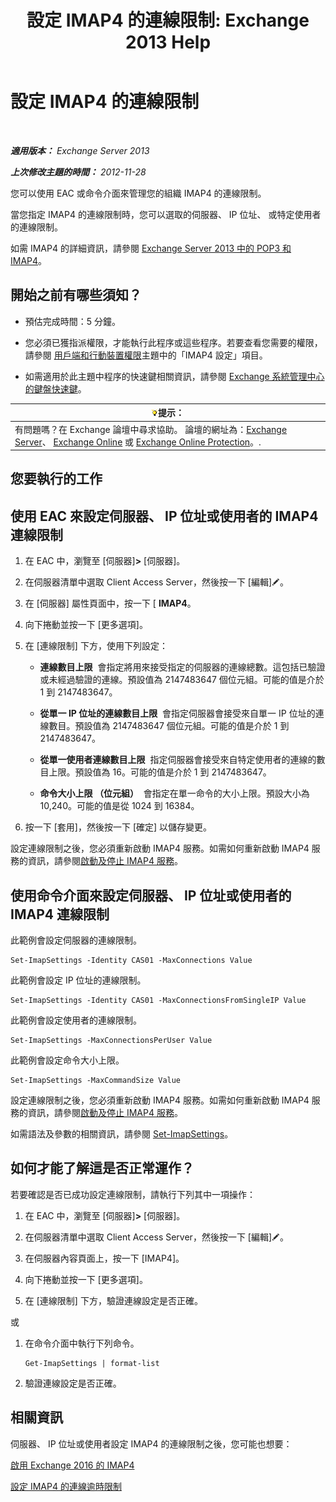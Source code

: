 ﻿---
title: '設定 IMAP4 的連線限制: Exchange 2013 Help'
TOCTitle: 設定 IMAP4 的連線限制
ms:assetid: 8e3aa366-e77c-4c70-b78d-ddbb178cb521
ms:mtpsurl: https://technet.microsoft.com/zh-tw/library/Bb123712(v=EXCHG.150)
ms:contentKeyID: 50554029
ms.date: 05/21/2018
mtps_version: v=EXCHG.150
ms.translationtype: MT
---

# 設定 IMAP4 的連線限制

 

_**適用版本：** Exchange Server 2013_

_**上次修改主題的時間：** 2012-11-28_

您可以使用 EAC 或命令介面來管理您的組織 IMAP4 的連線限制。

當您指定 IMAP4 的連線限制時，您可以選取的伺服器、 IP 位址、 或特定使用者的連線限制。

如需 IMAP4 的詳細資訊，請參閱 [Exchange Server 2013 中的 POP3 和 IMAP4](pop3-and-imap4-in-exchange-server-2013-exchange-2013-help.md)。

## 開始之前有哪些須知？

  - 預估完成時間：5 分鐘。

  - 您必須已獲指派權限，才能執行此程序或這些程序。若要查看您需要的權限，請參閱 [用戶端和行動裝置權限](clients-and-mobile-devices-permissions-exchange-2013-help.md)主題中的「IMAP4 設定」項目。

  - 如需適用於此主題中程序的快速鍵相關資訊，請參閱 [Exchange 系統管理中心的鍵盤快速鍵](keyboard-shortcuts-in-the-exchange-admin-center-exchange-online-protection-help.md)。

<table>
<thead>
<tr class="header">
<th><img src="images/Bb124558.tip(EXCHG.150).gif" title="提示" alt="提示" />提示：</th>
</tr>
</thead>
<tbody>
<tr class="odd">
<td>有問題嗎？在 Exchange 論壇中尋求協助。 論壇的網址為：<a href="https://go.microsoft.com/fwlink/p/?linkid=60612">Exchange Server</a>、 <a href="https://go.microsoft.com/fwlink/p/?linkid=267542">Exchange Online</a> 或 <a href="https://go.microsoft.com/fwlink/p/?linkid=285351">Exchange Online Protection</a>。.</td>
</tr>
</tbody>
</table>


## 您要執行的工作

## 使用 EAC 來設定伺服器、 IP 位址或使用者的 IMAP4 連線限制

1.  在 EAC 中，瀏覽至 \[伺服器\]**\>** \[伺服器\]。

2.  在伺服器清單中選取 Client Access Server，然後按一下 \[編輯\]![編輯圖示](images/JJ218640.6f53ccb2-1f13-4c02-bea0-30690e6ea71d(EXCHG.150).gif "編輯圖示")。

3.  在 \[伺服器\] 屬性頁面中，按一下 \[ **IMAP4**。

4.  向下捲動並按一下 \[更多選項\]。

5.  在 \[連線限制\] 下方，使用下列設定：
    
      - **連線數目上限**  會指定將用來接受指定的伺服器的連線總數。這包括已驗證或未經過驗證的連線。預設值為 2147483647 個位元組。可能的值是介於 1 到 2147483647。
    
      - **從單一 IP 位址的連線數目上限**  會指定伺服器會接受來自單一 IP 位址的連線數目。預設值為 2147483647 個位元組。可能的值是介於 1 到 2147483647。
    
      - **從單一使用者連線數目上限**  指定伺服器會接受來自特定使用者的連線的數目上限。預設值為 16。可能的值是介於 1 到 2147483647。
    
      - **命令大小上限 （位元組）**  會指定在單一命令的大小上限。預設大小為 10,240。可能的值是從 1024 到 16384。

6.  按一下 \[套用\]，然後按一下 \[確定\] 以儲存變更。

設定連線限制之後，您必須重新啟動 IMAP4 服務。如需如何重新啟動 IMAP4 服務的資訊，請參閱[啟動及停止 IMAP4 服務](start-and-stop-the-imap4-services-exchange-2013-help.md)。

## 使用命令介面來設定伺服器、 IP 位址或使用者的 IMAP4 連線限制

此範例會設定伺服器的連線限制。

    Set-ImapSettings -Identity CAS01 -MaxConnections Value

此範例會設定 IP 位址的連線限制。

    Set-ImapSettings -Identity CAS01 -MaxConnectionsFromSingleIP Value

此範例會設定使用者的連線限制。

    Set-ImapSettings -MaxConnectionsPerUser Value

此範例會設定命令大小上限。

    Set-ImapSettings -MaxCommandSize Value

設定連線限制之後，您必須重新啟動 IMAP4 服務。如需如何重新啟動 IMAP4 服務的資訊，請參閱[啟動及停止 IMAP4 服務](start-and-stop-the-imap4-services-exchange-2013-help.md)。

如需語法及參數的相關資訊，請參閱 [Set-ImapSettings](https://technet.microsoft.com/zh-tw/library/aa998252\(v=exchg.150\))。

## 如何才能了解這是否正常運作？

若要確認是否已成功設定連線限制，請執行下列其中一項操作：

1.  在 EAC 中，瀏覽至 \[伺服器\]**\>** \[伺服器\]。

2.  在伺服器清單中選取 Client Access Server，然後按一下 \[編輯\]![編輯圖示](images/JJ218640.6f53ccb2-1f13-4c02-bea0-30690e6ea71d(EXCHG.150).gif "編輯圖示")。

3.  在伺服器內容頁面上，按一下 \[IMAP4\]。

4.  向下捲動並按一下 \[更多選項\]。

5.  在 \[連線限制\] 下方，驗證連線設定是否正確。

或

1.  在命令介面中執行下列命令。
    
        Get-ImapSettings | format-list

2.  驗證連線設定是否正確。

## 相關資訊

伺服器、 IP 位址或使用者設定 IMAP4 的連線限制之後，您可能也想要：

[啟用 Exchange 2016 的 IMAP4](enable-imap4-in-exchange-2013-exchange-2013-help.md)

[設定 IMAP4 的連線逾時限制](set-connection-time-out-limits-for-imap4-exchange-2013-help.md)

